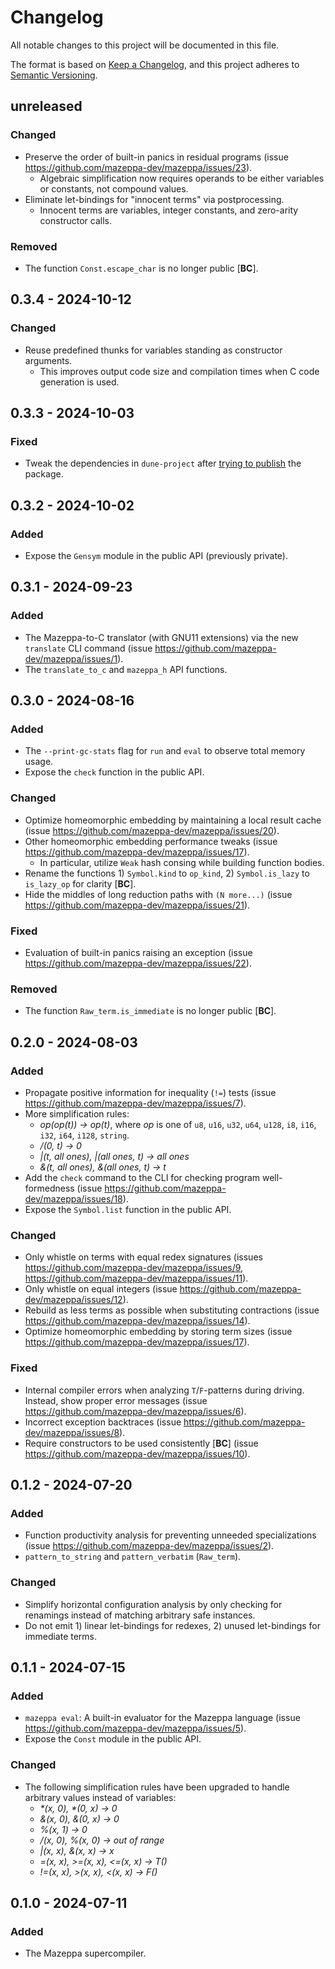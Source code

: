 # Changelog
All notable changes to this project will be documented in this file.

The format is based on [Keep a Changelog](https://keepachangelog.com/en/1.0.0/),
and this project adheres to [Semantic Versioning](https://semver.org/spec/v2.0.0.html).

## unreleased

### Changed

 - Preserve the order of built-in panics in residual programs (issue https://github.com/mazeppa-dev/mazeppa/issues/23).
   - Algebraic simplification now requires operands to be either variables or constants, not compound values.
 - Eliminate let-bindings for "innocent terms" via postprocessing.
   - Innocent terms are variables, integer constants, and zero-arity constructor calls.

### Removed

 - The function `Const.escape_char` is no longer public [**BC**].

## 0.3.4 - 2024-10-12

### Changed

 - Reuse predefined thunks for variables standing as constructor arguments.
   - This improves output code size and compilation times when C code generation is used.

## 0.3.3 - 2024-10-03

### Fixed

  - Tweak the dependencies in `dune-project` after [trying to publish] the package.

[trying to publish]: https://github.com/ocaml/opam-repository/pull/26657

## 0.3.2 - 2024-10-02

### Added

 - Expose the `Gensym` module in the public API (previously private).

## 0.3.1 - 2024-09-23

### Added

 - The Mazeppa-to-C translator (with GNU11 extensions) via the new `translate` CLI command (issue https://github.com/mazeppa-dev/mazeppa/issues/1).
 - The `translate_to_c` and `mazeppa_h` API functions.

## 0.3.0 - 2024-08-16

### Added

 - The `--print-gc-stats` flag for `run` and `eval` to observe total memory usage.
 - Expose the `check` function in the public API.

### Changed

 - Optimize homeomorphic embedding by maintaining a local result cache (issue https://github.com/mazeppa-dev/mazeppa/issues/20).
 - Other homeomorphic embedding performance tweaks (issue https://github.com/mazeppa-dev/mazeppa/issues/17).
   - In particular, utilize `Weak` hash consing while building function bodies.
 - Rename the functions 1) `Symbol.kind` to `op_kind`, 2) `Symbol.is_lazy` to `is_lazy_op` for clarity [**BC**].
 - Hide the middles of long reduction paths with `(N more...)` (issue https://github.com/mazeppa-dev/mazeppa/issues/21).

### Fixed

 - Evaluation of built-in panics raising an exception (issue https://github.com/mazeppa-dev/mazeppa/issues/22).

### Removed

 - The function `Raw_term.is_immediate` is no longer public [**BC**].

## 0.2.0 - 2024-08-03

### Added

 - Propagate positive information for inequality (`!=`) tests (issue https://github.com/mazeppa-dev/mazeppa/issues/7).
 - More simplification rules:
   - _op(op(t)) -> op(t)_, where _op_ is one of `u8`, `u16`, `u32`, `u64`, `u128`, `i8`, `i16`, `i32`, `i64`, `i128`, `string`.
   - _/(0, t) -> 0_
   - _|(t, all ones), |(all ones, t) -> all ones_
   - _&(t, all ones), &(all ones, t) -> t_
 - Add the `check` command to the CLI for checking program well-formedness (issue https://github.com/mazeppa-dev/mazeppa/issues/18).
 - Expose the `Symbol.list` function in the public API.

### Changed

 - Only whistle on terms with equal redex signatures (issues https://github.com/mazeppa-dev/mazeppa/issues/9, https://github.com/mazeppa-dev/mazeppa/issues/11).
 - Only whistle on equal integers (issue https://github.com/mazeppa-dev/mazeppa/issues/12).
 - Rebuild as less terms as possible when substituting contractions (issue https://github.com/mazeppa-dev/mazeppa/issues/14).
 - Optimize homeomorphic embedding by storing term sizes (issue https://github.com/mazeppa-dev/mazeppa/issues/17).

### Fixed

 - Internal compiler errors when analyzing `T`/`F`-patterns during driving. Instead, show proper error messages (issue https://github.com/mazeppa-dev/mazeppa/issues/6).
 - Incorrect exception backtraces (issue https://github.com/mazeppa-dev/mazeppa/issues/8).
 - Require constructors to be used consistently [**BC**] (issue https://github.com/mazeppa-dev/mazeppa/issues/10).

## 0.1.2 - 2024-07-20

### Added

 - Function productivity analysis for preventing unneeded specializations (issue https://github.com/mazeppa-dev/mazeppa/issues/2).
 - `pattern_to_string` and `pattern_verbatim` (`Raw_term`).

### Changed

 - Simplify horizontal configuration analysis by only checking for renamings instead of matching arbitrary safe instances.
 - Do not emit 1) linear let-bindings for redexes, 2) unused let-bindings for immediate terms.

## 0.1.1 - 2024-07-15

### Added

 - `mazeppa eval`: A built-in evaluator for the Mazeppa language (issue https://github.com/mazeppa-dev/mazeppa/issues/5).
 - Expose the `Const` module in the public API.

### Changed

 - The following simplification rules have been upgraded to handle arbitrary values instead of variables:
   - _*(x, 0), *(0, x) -> 0_
   - _&(x, 0), &(0, x) -> 0_
   - _%(x, 1) -> 0_
   - _/(x, 0), %(x, 0) -> out of range_
   - _|(x, x), &(x, x) -> x_
   - _=(x, x), >=(x, x), <=(x, x) -> T()_
   - _!=(x, x), >(x, x), <(x, x) -> F()_

## 0.1.0 - 2024-07-11

### Added

 - The Mazeppa supercompiler.
